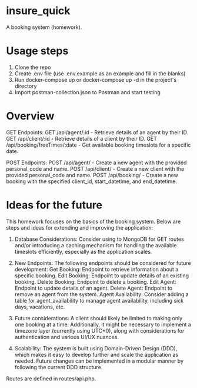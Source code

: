 # insure_quick
 A booking system (homework).

# Usage steps
1. Clone the repo
2. Create .env file (use .env.example as an example and fill in the blanks)
3. Run docker-compose up or docker-compose up -d in the project's directory
4. Import postman-collection.json to Postman and start testing

# Overview
GET Endpoints:
    GET /api/agent/:id - Retrieve details of an agent by their ID.
    GET /api/client/:id - Retrieve details of a client by their ID.
    GET /api/booking/freeTimes/:date - Get available booking timeslots for a specific date.

POST Endpoints:
    POST /api/agent/ - Create a new agent with the provided personal_code and name.
    POST /api/client/ - Create a new client with the provided personal_code and name.
    POST /api/booking/ - Create a new booking with the specified client_id, start_datetime, and end_datetime.

# Ideas for the future
This homework focuses on the basics of the booking system. Below are steps and ideas for extending and improving the application:
1. Database Considerations:
    Consider using to MongoDB for GET routes and/or introducing a caching mechanism for handling the available timeslots efficiently, especially as the application scales.

2. New Endpoints:
The following endpoints should be considered for future development:
    Get Booking: Endpoint to retrieve information about a specific booking.
    Edit Booking: Endpoint to update details of an existing booking.
    Delete Booking: Endpoint to delete a booking.
    Edit Agent: Endpoint to update details of an agent.
    Delete Agent: Endpoint to remove an agent from the system.
    Agent Availability: Consider adding a table for agent_availability to manage agent availability, including sick days, vacations, etc.

3. Future considerations:
    A client should likely be limited to making only one booking at a time. Additionally, it might be necessary to implement a timezone layer (currently using UTC+0), along with considerations for authentication and various UI/UX nuances.

5. Scalability:
The system is built using Domain-Driven Design (DDD), which makes it easy to develop further and scale the application as needed. Future changes can be implemented in a modular manner by following the current DDD structure.

Routes are defined in routes/api.php.

